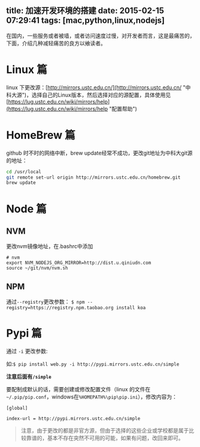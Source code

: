 title: 加速开发环境的搭建
date: 2015-02-15 07:29:41
tags: [mac,python,linux,nodejs]
---

在国内，一些服务或者被墙，或者访问速度过慢，对开发者而言，这是最痛苦的，下面，介绍几种减轻痛苦的良方以飨读者。

<!--more-->

# Linux 篇

linux 下更改源：[http://mirrors.ustc.edu.cn/](http://mirrors.ustc.edu.cn/ "中科大源")，选择自己的Linux版本，然后选择对应的源配置，具体使用见[https://lug.ustc.edu.cn/wiki/mirrors/help](https://lug.ustc.edu.cn/wiki/mirrors/help "配置帮助")

# HomeBrew 篇

github 时不时的网络中断，brew update经常不成功，更改git地址为中科大git源的地址：

```bash
cd /usr/local
git remote set-url origin http://mirrors.ustc.edu.cn/homebrew.git
brew update
```

# Node 篇

## NVM
更改nvm镜像地址，在.bashrc中添加
```
# nvm
export NVM_NODEJS_ORG_MIRROR=http://dist.u.qiniudn.com
source ~/git/nvm/nvm.sh
```

## NPM

通过`--registry`更改参数：
`$ npm --registry=https://registry.npm.taobao.org install koa`



# Pypi 篇

通过 `-i` 更改参数:

如:`$ pip install web.py -i http://pypi.mirrors.ustc.edu.cn/simple`

**注意后面有`/simple`**

要配制成默认的话，需要创建或修改配置文件（linux 的文件在`~/.pip/pip.conf`，windows在`%HOMEPATH%\pip\pip.ini`），修改内容为：

```
[global]

index-url = http://pypi.mirrors.ustc.edu.cn/simple
```

> 注意，由于更改的都是非官方源，但由于选择的这些企业或学校都是属于比较靠谱的，基本不存在突然不可用的可能，如果有问题，改回来即可。